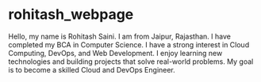 # rohitash_webpage
Hello, my name is Rohitash Saini. I am from Jaipur, Rajasthan. I have completed my BCA in Computer Science. I have a strong interest in Cloud Computing, DevOps, and Web Development. I enjoy learning new technologies and building projects that solve real-world problems. My goal is to become a skilled Cloud and DevOps Engineer.

